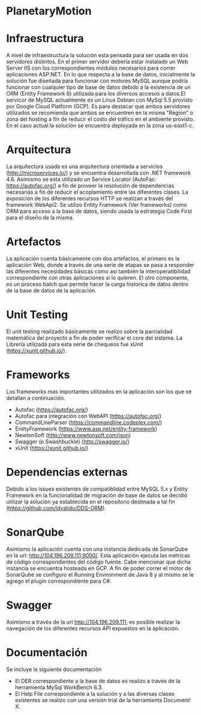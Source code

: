 # PlanetaryMotion
# Infraestructura
A nivel de infraestructura la solución esta pensada para ser usada en dos servidores distintos. En el primer servidor debería estar instalado un Web Server IIS con los correspondientes módulos necesarios para correr aplicaciones ASP.NET.
En lo que respecta a la base de datos, inicialmente la solución fue diseñada para funcionar con motores MySQL aunque podría funcionar con cualquier tipo de base de datos debido a la existencia de un ORM (Entity Framework 6) utilizada para los diversos accesos a datos.El servicor de MySQL actualmente es un Linux Debian con MySql 5.5 provisto por Google Cloud Platform (GCP).
Es para destacar que ambos servidores utilizados se recomienda que ambos se encuentren en la misma "Region" o zona del hosting a fin de reducir el costo del tráfico en el ambiente provisto. En el caso actual la solución se encuentra deployada en la zona us-east1-c.
# Arquitectura
La arquitectura usada es una arquitectura orientada a servicios (http://microservices.io/) y se encuentra desarrollada con .NET framework 4.6. Asimismo se esta utilizado un Service Locator (AutoFac: https://autofac.org/) a fin de proveer la resolución de dependencias necesarias a fin de reducir el acoplamiento entre las diferentes clases. La exposición de los diferentes recursos HTTP se realizan a través del framework WebApi2.
Se utilizo Entity Framework (Ver frameworks) como ORM para acceso a la base de datos, siendo usada la estrategia Code First para el diseño de la misma.
# Artefactos
La aplicación cuenta básicamente con dos artefactos, el primero es la aplicación Web, donde a través de una serie de etapas se pasa a responder las diferentes necesidades básicas como así también la interoperatibilidad correspondiente con otras aplicaciones si lo quieren.
El otro componente, es un proceso batch que permite hacer la carga historica de datos dentro de la base de datos de la aplicación.
# Unit Testing
El unit testing realizado básicamente se realizo sobre la parcialidad matemática del proyecto a fin de poder verificar el core del sistema. La Librería utilizada para esta serie de chequeos fue xUnit (https://xunit.github.io/).
# Frameworks
Los frameworks mas importantes utilizados en la aplicación son los que se detallan a continuación.
* Autofac (https://autofac.org/)
* Autofac para integración con WebAPI (https://autofac.org/)
* CommandLineParser (https://commandline.codeplex.com/)
* EntityFramework (https://www.asp.net/entity-framework)
* NewtonSoft (http://www.newtonsoft.com/json)
* Swagger (o Swashbuckle) (http://swagger.io/)
* xUnit (https://xunit.github.io/)

# Dependencias externas
Debido a los issues existentes de compatiblidad entre MySQL 5.x y Entity Framework en la funcionalidad de migración de base de datos se decidió utilizar la solución ya establecida en el repositorio destinada a tal fin (https://github.com/ldvalido/DDS-ORM).
# SonarQube
Asimismo la aplicación cuenta con una instancia dedicada de SonarQube en la url: http://104.196.209.111:9000/.
Esta aplicaición ejecuta las métricas de código correspondientes del código fuente. Cabe mencionar que dicha instancia se encuentra hosteada en GCP. A fin de poder correr el motor de SonarQube se configuro el Running Environment de Java 8 y al mismo se le agrego el plugin correspondiente para C#.
# Swagger
Asimismo a través de la url http://104.196.209.111, es posible realizar la navegación de los diferentes recursos API expuestos en la aplicación.
# Documentación
Se incluye la siguiente documentación
* El DER correspondiente a la base de datos es realizo a través de la herramienta MySql WorkBench 6.3.
* El Help File correspondiente a la solución y a las diversas clases existentes se realizo con una versión trial de la herramienta Document! X.
